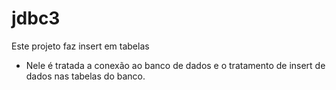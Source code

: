 # jdbc3

Este projeto faz insert em tabelas

 - Nele é tratada a conexão ao banco de dados e o tratamento de insert de dados nas tabelas do banco.
